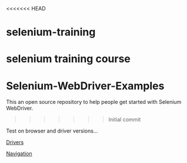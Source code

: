 <<<<<<< HEAD
# selenium-training
selenium training course
=======
# Selenium-WebDriver-Examples
This an open source repository to help people get started with Selenium WebDriver. 
>>>>>>> Initial commit

Test on browser and driver versions...

[Drivers](https://github.com/FriendlyTester/Selenium-WebDriver-Examples/blob/master/java/src/test/java/lessons/A_Drivers/DriversExplained.md)

[Navigation](https://github.com/FriendlyTester/Selenium-WebDriver-Examples/blob/master/java/src/test/java/lessons/B_Navigation/Navigation.md)